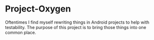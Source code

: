 # Project-Oxygen
Oftentimes I find myself rewriting things in Android projects to help with testability. The purpose of this project is to bring those things into one common place.

